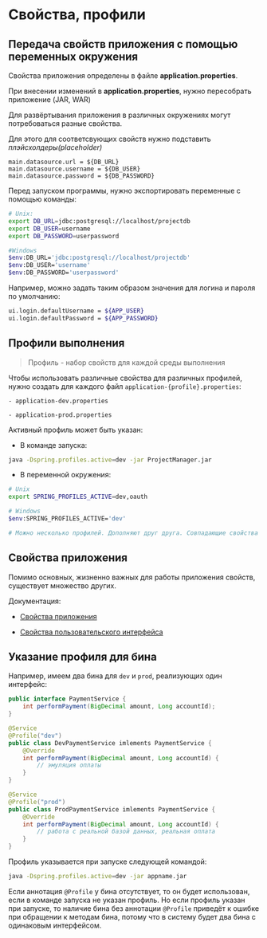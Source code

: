 # Свойства, профили

## Передача свойств приложения с помощью переменных окружения

Свойства приложения определены в файле **application.properties**.

При внесении изменений в **application.properties**, нужно пересобрать приложение (JAR, WAR) 

Для развёртывания приложения в различных окружениях могут потребоваться разные свойства.

Для этого для соответсвующих свойств нужно подставить _плэйсхолдеры(placeholder)_ 

```
main.datasource.url = ${DB_URL}
main.datasource.username = ${DB_USER}
main.datasource.password = ${DB_PASSWORD}
```

Перед запуском программы, нужно экспортировать переменные с помощью команды:

```bash
# Unix:
export DB_URL=jdbc:postgresql://localhost/projectdb
export DB_USER=username
export DB_PASSWORD=userpassword

#Windows
$env:DB_URL='jdbc:postgresql://localhost/projectdb'
$env:DB_USER='username'
$env:DB_PASSWORD='userpassword'
```

Например, можно задать таким образом значения для логина и пароля по умолчанию:

```bash
ui.login.defaultUsername = ${APP_USER}
ui.login.defaultPassword = ${APP_PASSWORD}
```

## Профили выполнения

> Профиль - набор свойств для каждой среды выполнения

Чтобы использовать различные свойства для различных профилей, нужно создать для каждого файл `application-{profile}.properties`:

    - application-dev.properties

    - application-prod.properties

Активный профиль может быть указан:

- В команде запуска:

```bash
java -Dspring.profiles.active=dev -jar ProjectManager.jar
```

- В переменной окружения:

```bash
# Unix
export SPRING_PROFILES_ACTIVE=dev,oauth 

# Windows
$env:SPRING_PROFILES_ACTIVE='dev'

# Можно несколько профилей. Дополняют друг друга. Совпадающие свойства переписываются последующим профилем.
```
## Свойства приложения

Помимо основных, жизненно важных для работы приложения свойств, существует множество других.

Документация:

- [Свойства приложения](https://docs.jmix.ru/jmix/app-properties.html)

- [Свойства пользовательского интерфейса](https://docs.jmix.ru/jmix/flow-ui/ui-properties.html)

## Указание профиля для бина

Например, имеем два бина для `dev` и `prod`, реализующих один интерфейс:

```java
public interface PaymentService {
    int performPayment(BigDecimal amount, Long accountId);
}

@Service
@Profile("dev")
public class DevPaymentService imlements PaymentService {
    @Override
    int performPayment(BigDecimal amount, Long accountId) {
        // эмуляция оплаты
    }
}

@Service
@Profile("prod")
public class ProdPaymentService imlements PaymentService {
    @Override
    int performPayment(BigDecimal amount, Long accountId) {
        // работа с реальной базой данных, реальная оплата
    }
}
```

Профиль указывается при запуске следующей командой:

```bash
java -Dspring.profiles.active=dev -jar appname.jar
```
Если аннотация `@Profile` у бина отсутствует, то он будет использован, если в команде запуска не указан профиль. Но если профиль указан при запуске, то наличие бина без аннотации `@Profile` приведёт к ошибке при обращении к методам бина, потому что в систему будет два бина с одинаковым интерфейсом.

